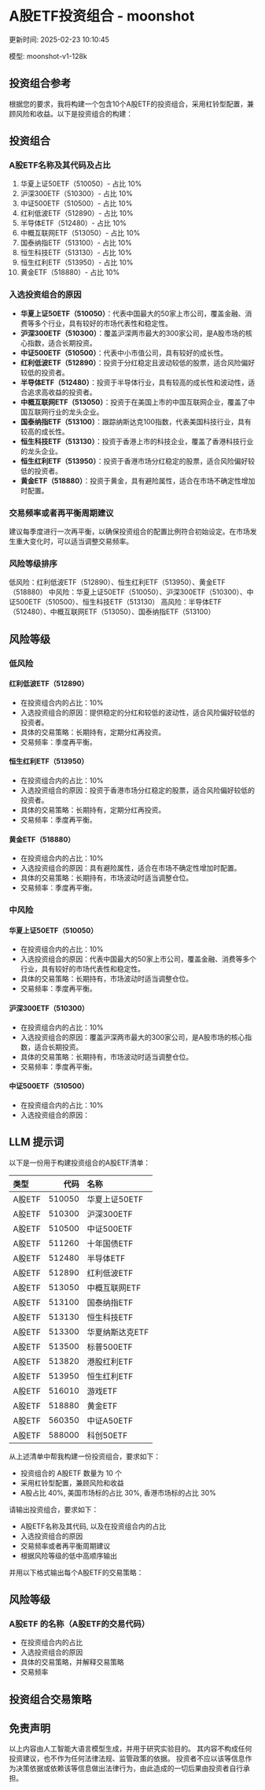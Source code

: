 # A股ETF投资组合 - moonshot

更新时间: 2025-02-23 10:10:45

模型: moonshot-v1-128k

## 投资组合参考

根据您的要求，我将构建一个包含10个A股ETF的投资组合，采用杠铃型配置，兼顾风险和收益。以下是投资组合的构建：

## 投资组合

### A股ETF名称及其代码及占比

1. 华夏上证50ETF（510050）- 占比 10%
2. 沪深300ETF（510300）- 占比 10%
3. 中证500ETF（510500）- 占比 10%
4. 红利低波ETF（512890）- 占比 10%
5. 半导体ETF（512480）- 占比 10%
6. 中概互联网ETF（513050）- 占比 10%
7. 国泰纳指ETF（513100）- 占比 10%
8. 恒生科技ETF（513130）- 占比 10%
9. 恒生红利ETF（513950）- 占比 10%
10. 黄金ETF（518880）- 占比 10%

### 入选投资组合的原因

- **华夏上证50ETF（510050）**：代表中国最大的50家上市公司，覆盖金融、消费等多个行业，具有较好的市场代表性和稳定性。
- **沪深300ETF（510300）**：覆盖沪深两市最大的300家公司，是A股市场的核心指数，适合长期投资。
- **中证500ETF（510500）**：代表中小市值公司，具有较好的成长性。
- **红利低波ETF（512890）**：投资于分红稳定且波动较低的股票，适合风险偏好较低的投资者。
- **半导体ETF（512480）**：投资于半导体行业，具有较高的成长性和波动性，适合追求高收益的投资者。
- **中概互联网ETF（513050）**：投资于在美国上市的中国互联网企业，覆盖了中国互联网行业的龙头企业。
- **国泰纳指ETF（513100）**：跟踪纳斯达克100指数，代表美国科技行业，具有较高的成长性。
- **恒生科技ETF（513130）**：投资于香港上市的科技企业，覆盖了香港科技行业的龙头企业。
- **恒生红利ETF（513950）**：投资于香港市场分红稳定的股票，适合风险偏好较低的投资者。
- **黄金ETF（518880）**：投资于黄金，具有避险属性，适合在市场不确定性增加时配置。

### 交易频率或者再平衡周期建议

建议每季度进行一次再平衡，以确保投资组合的配置比例符合初始设定。在市场发生重大变化时，可以适当调整交易频率。

### 风险等级排序

低风险：红利低波ETF（512890）、恒生红利ETF（513950）、黄金ETF（518880）
中风险：华夏上证50ETF（510050）、沪深300ETF（510300）、中证500ETF（510500）、恒生科技ETF（513130）
高风险：半导体ETF（512480）、中概互联网ETF（513050）、国泰纳指ETF（513100）

## 风险等级

### 低风险

#### 红利低波ETF（512890）

- 在投资组合内的占比：10%
- 入选投资组合的原因：提供稳定的分红和较低的波动性，适合风险偏好较低的投资者。
- 具体的交易策略：长期持有，定期分红再投资。
- 交易频率：季度再平衡。

#### 恒生红利ETF（513950）

- 在投资组合内的占比：10%
- 入选投资组合的原因：投资于香港市场分红稳定的股票，适合风险偏好较低的投资者。
- 具体的交易策略：长期持有，定期分红再投资。
- 交易频率：季度再平衡。

#### 黄金ETF（518880）

- 在投资组合内的占比：10%
- 入选投资组合的原因：具有避险属性，适合在市场不确定性增加时配置。
- 具体的交易策略：长期持有，市场波动时适当调整仓位。
- 交易频率：季度再平衡。

### 中风险

#### 华夏上证50ETF（510050）

- 在投资组合内的占比：10%
- 入选投资组合的原因：代表中国最大的50家上市公司，覆盖金融、消费等多个行业，具有较好的市场代表性和稳定性。
- 具体的交易策略：长期持有，市场波动时适当调整仓位。
- 交易频率：季度再平衡。

#### 沪深300ETF（510300）

- 在投资组合内的占比：10%
- 入选投资组合的原因：覆盖沪深两市最大的300家公司，是A股市场的核心指数，适合长期投资。
- 具体的交易策略：长期持有，市场波动时适当调整仓位。
- 交易频率：季度再平衡。

#### 中证500ETF（510500）

- 在投资组合内的占比：10%
- 入选投资组合的原因：

## LLM 提示词

以下是一份用于构建投资组合的A股ETF清单：

| 类型    |     代码 | 名称        |
|:------|-------:|:----------|
| A股ETF | 510050 | 华夏上证50ETF |
| A股ETF | 510300 | 沪深300ETF  |
| A股ETF | 510500 | 中证500ETF  |
| A股ETF | 511260 | 十年国债ETF   |
| A股ETF | 512480 | 半导体ETF    |
| A股ETF | 512890 | 红利低波ETF   |
| A股ETF | 513050 | 中概互联网ETF  |
| A股ETF | 513100 | 国泰纳指ETF   |
| A股ETF | 513130 | 恒生科技ETF   |
| A股ETF | 513300 | 华夏纳斯达克ETF |
| A股ETF | 513500 | 标普500ETF  |
| A股ETF | 513820 | 港股红利ETF   |
| A股ETF | 513950 | 恒生红利ETF   |
| A股ETF | 516010 | 游戏ETF     |
| A股ETF | 518880 | 黄金ETF     |
| A股ETF | 560350 | 中证A50ETF  |
| A股ETF | 588000 | 科创50ETF   |

从上述清单中帮我构建一份投资组合，要求如下：

- 投资组合的 A股ETF 数量为 10 个
- 采用杠铃型配置，兼顾风险和收益
- A股占比 40%, 美国市场标的占比 30%, 香港市场标的占比 30%

请输出投资组合，要求如下：

- A股ETF名称及其代码, 以及在投资组合内的占比
- 入选投资组合的原因
- 交易频率或者再平衡周期建议
- 根据风险等级的低中高顺序输出

并用以下格式输出每个A股ETF的交易策略：

## 风险等级

### A股ETF 的名称（A股ETF的交易代码）

- 在投资组合内的占比
- 入选投资组合的原因
- 具体的交易策略，并解释交易策略
- 交易频率

## 投资组合交易策略



## 免责声明

以上内容由人工智能大语言模型生成，并用于研究实验目的。
其内容不构成任何投资建议，也不作为任何法律法规、监管政策的依据。
投资者不应以该等信息作为决策依据或依赖该等信息做出法律行为，由此造成的一切后果由投资者自行承担。